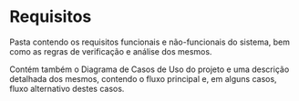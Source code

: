 # Requisitos

Pasta contendo os requisitos funcionais e não-funcionais do sistema, bem como as regras de verificação e análise dos mesmos. 

Contém também o Diagrama de Casos de Uso do projeto e uma descrição detalhada dos mesmos, contendo o fluxo principal e, em alguns casos, fluxo alternativo destes casos.
